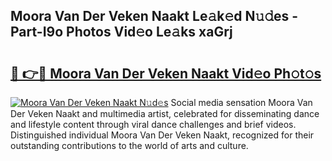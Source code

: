 ## Moora Van Der Veken Naakt Le𝚊k𝚎d N𝚞𝚍es - Part-I9o Photos Vid𝚎o Le𝚊ks xaGrj

# <h2><a href="http://fb7h73.evod.top/?m=Moora+Van+Der+Veken+Naakt">🔗 👉🔴 Moora Van Der Veken Naakt Vid𝚎o Ph𝚘t𝚘s</a></h2>

[![Moora Van Der Veken Naakt N𝚞d𝚎s](https://i.imgur.com/8V9OHl7.gif)](http://fb7h73.evod.top/?m=Moora+Van+Der+Veken+Naakt)
Social media sensation Moora Van Der Veken Naakt and multimedia artist, celebrated for disseminating dance and lifestyle content through viral dance challenges and brief videos. Distinguished individual Moora Van Der Veken Naakt, recognized for their outstanding contributions to the world of arts and culture. 
